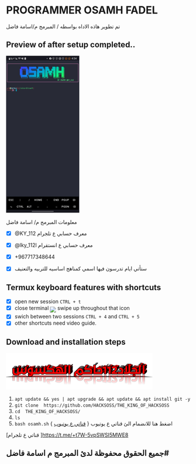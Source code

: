 # PROGRAMMER OSAMH FADEL
تم تطوير هاذه الاداه بواسطه / المبرمج م/اسامة فاضل

## Preview of after setup completed..
<img src="git/Screenshot_20240119-163414_Termux.jpg" width="200" hight="220">

معلومات المبرمج م/ اسامة فاضل 

- [x]  @KY_112 معرف حسابي ع تلجرام
- [x]  @lky_112l معرف حسابي ع انستقرام 
- [x]  +967717348644


- [x] ستأتي ايام تدرسون فيها اسمي كمناهج اساسيه للتربيه والتعنيف


## Termux keyboard features with shortcuts

- [x] open new session `CTRL + t`
- [x] close terminal <sub><sub><img src="https://raw.githubusercontent.com/google/material-design-icons/master/symbols/web/keyboard/materialsymbolsoutlined/keyboard_20px.svg"></sub></sub> swipe up throughout that icon
- [x] swich between two sessions `CTRL + 4` and `CTRL + 5`
- [x] other shortcuts need video guide.

## Download and installation steps
<img src="git/٢٠٢٣٠٧٠٥_١٩٣٤٤٦.png" width="400" hight="220">


1. `apt update && yes | apt upgrade && apt update && apt install git -y`
2. `git clone 
https://github.com/HACKSOSS/THE_KING_OF_HACKSOSS`
3. `cd  THE_KING_OF_HACKSOSS/`
4. `ls`
5. `bash osamh.sh`
اضغط هنا للانضمام الئ قناتي ع يوتيوب { [قناتي ع يوتيوب](https://www.youtube.com/@l._?si=uhq8H7rcSgQY5pUV) }

 [قناتي ع تلجرام 
]https://t.me/+t7W-5vpSWSI5MWE8
## جميع الحقوق محفوظة لدئ المبرمج م اسامة فاضل#
